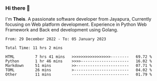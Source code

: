### Hi there 👋

I'm <b>Theis</b>. A passionate software developer from Jayapura, Currently focusing on Web platform development. Experience in Python Web Framework and Back end development using Golang.

 
 <!--START_SECTION:waka-->

```text
From: 29 December 2022 - To: 05 January 2023

Total Time: 11 hrs 2 mins

HTML         7 hrs 41 mins   >>>>>>>>>>>>>>>>>--------   69.72 %
Python       1 hr 46 mins    >>>>---------------------   16.02 %
Markdown     51 mins         >>-----------------------   07.71 %
TOML         26 mins         >------------------------   04.02 %
Other        11 mins         -------------------------   01.79 %
```

<!--END_SECTION:waka-->
